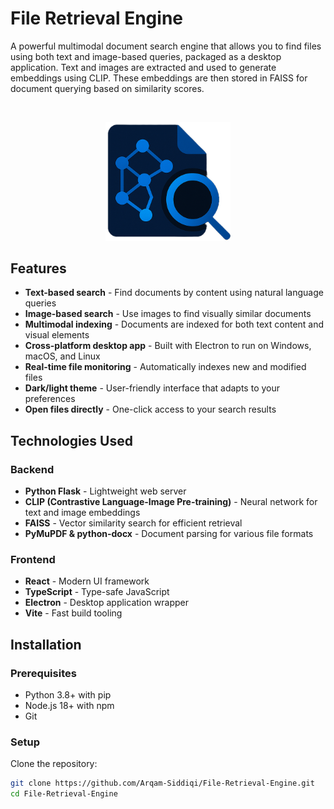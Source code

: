 # File Retrieval Engine

A powerful multimodal document search engine that allows you to find files using both text and image-based queries, packaged as a desktop application.
Text and images are extracted and used to generate embeddings using CLIP. These embeddings are then stored in FAISS for document querying based on similarity scores.

<br/>
<p align="center">
  <img src="Frontend/public/logo5.png" alt="File Retrieval Engine" width="200">
</p>

## Features

- **Text-based search** - Find documents by content using natural language queries
- **Image-based search** - Use images to find visually similar documents
- **Multimodal indexing** - Documents are indexed for both text content and visual elements
- **Cross-platform desktop app** - Built with Electron to run on Windows, macOS, and Linux
- **Real-time file monitoring** - Automatically indexes new and modified files
- **Dark/light theme** - User-friendly interface that adapts to your preferences
- **Open files directly** - One-click access to your search results

## Technologies Used

### Backend
- **Python Flask** - Lightweight web server
- **CLIP (Contrastive Language-Image Pre-training)** - Neural network for text and image embeddings
- **FAISS** - Vector similarity search for efficient retrieval
- **PyMuPDF & python-docx** - Document parsing for various file formats

### Frontend
- **React** - Modern UI framework
- **TypeScript** - Type-safe JavaScript
- **Electron** - Desktop application wrapper
- **Vite** - Fast build tooling

## Installation

### Prerequisites
- Python 3.8+ with pip
- Node.js 18+ with npm
- Git

### Setup

Clone the repository:
```bash
git clone https://github.com/Arqam-Siddiqi/File-Retrieval-Engine.git
cd File-Retrieval-Engine
